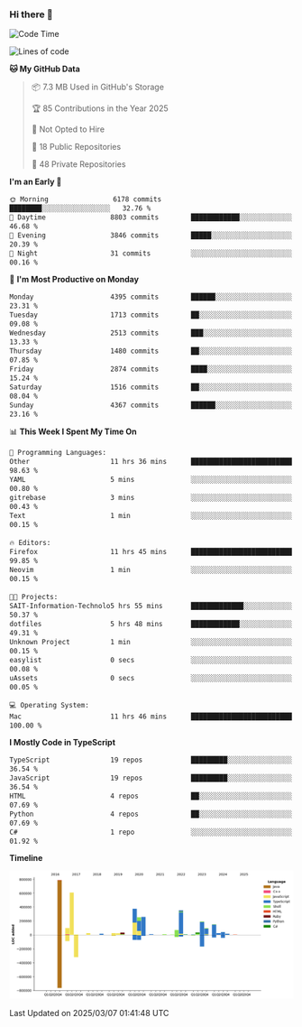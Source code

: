 ### Hi there 👋

<!--
**Clumsy-Coder/Clumsy-Coder** is a ✨ _special_ ✨ repository because its `README.md` (this file) appears on your GitHub profile.

Here are some ideas to get you started:

- 🔭 I’m currently working on ...
- 🌱 I’m currently learning ...
- 👯 I’m looking to collaborate on ...
- 🤔 I’m looking for help with ...
- 💬 Ask me about ...
- 📫 How to reach me: ...
- 😄 Pronouns: ...
- ⚡ Fun fact: ...
-->

<!-- anmol098/waka-readme-stats -->
<!--START_SECTION:waka-->
![Code Time](http://img.shields.io/badge/Code%20Time-1%2C192%20hrs%2031%20mins-blue)

![Lines of code](https://img.shields.io/badge/From%20Hello%20World%20I%27ve%20Written-3.5%20million%20lines%20of%20code-blue)

**🐱 My GitHub Data** 

> 📦 7.3 MB Used in GitHub's Storage 
 > 
> 🏆 85 Contributions in the Year 2025
 > 
> 🚫 Not Opted to Hire
 > 
> 📜 18 Public Repositories 
 > 
> 🔑 48 Private Repositories 
 > 
**I'm an Early 🐤** 

```text
🌞 Morning                6178 commits        ████████░░░░░░░░░░░░░░░░░   32.76 % 
🌆 Daytime                8803 commits        ████████████░░░░░░░░░░░░░   46.68 % 
🌃 Evening                3846 commits        █████░░░░░░░░░░░░░░░░░░░░   20.39 % 
🌙 Night                  31 commits          ░░░░░░░░░░░░░░░░░░░░░░░░░   00.16 % 
```
📅 **I'm Most Productive on Monday** 

```text
Monday                   4395 commits        ██████░░░░░░░░░░░░░░░░░░░   23.31 % 
Tuesday                  1713 commits        ██░░░░░░░░░░░░░░░░░░░░░░░   09.08 % 
Wednesday                2513 commits        ███░░░░░░░░░░░░░░░░░░░░░░   13.33 % 
Thursday                 1480 commits        ██░░░░░░░░░░░░░░░░░░░░░░░   07.85 % 
Friday                   2874 commits        ████░░░░░░░░░░░░░░░░░░░░░   15.24 % 
Saturday                 1516 commits        ██░░░░░░░░░░░░░░░░░░░░░░░   08.04 % 
Sunday                   4367 commits        ██████░░░░░░░░░░░░░░░░░░░   23.16 % 
```


📊 **This Week I Spent My Time On** 

```text
💬 Programming Languages: 
Other                    11 hrs 36 mins      █████████████████████████   98.63 % 
YAML                     5 mins              ░░░░░░░░░░░░░░░░░░░░░░░░░   00.80 % 
gitrebase                3 mins              ░░░░░░░░░░░░░░░░░░░░░░░░░   00.43 % 
Text                     1 min               ░░░░░░░░░░░░░░░░░░░░░░░░░   00.15 % 

🔥 Editors: 
Firefox                  11 hrs 45 mins      █████████████████████████   99.85 % 
Neovim                   1 min               ░░░░░░░░░░░░░░░░░░░░░░░░░   00.15 % 

🐱‍💻 Projects: 
SAIT-Information-Technolo5 hrs 55 mins       █████████████░░░░░░░░░░░░   50.37 % 
dotfiles                 5 hrs 48 mins       ████████████░░░░░░░░░░░░░   49.31 % 
Unknown Project          1 min               ░░░░░░░░░░░░░░░░░░░░░░░░░   00.15 % 
easylist                 0 secs              ░░░░░░░░░░░░░░░░░░░░░░░░░   00.08 % 
uAssets                  0 secs              ░░░░░░░░░░░░░░░░░░░░░░░░░   00.05 % 

💻 Operating System: 
Mac                      11 hrs 46 mins      █████████████████████████   100.00 % 
```

**I Mostly Code in TypeScript** 

```text
TypeScript               19 repos            █████████░░░░░░░░░░░░░░░░   36.54 % 
JavaScript               19 repos            █████████░░░░░░░░░░░░░░░░   36.54 % 
HTML                     4 repos             ██░░░░░░░░░░░░░░░░░░░░░░░   07.69 % 
Python                   4 repos             ██░░░░░░░░░░░░░░░░░░░░░░░   07.69 % 
C#                       1 repo              ░░░░░░░░░░░░░░░░░░░░░░░░░   01.92 % 
```



**Timeline**

![Lines of Code chart](https://raw.githubusercontent.com/Clumsy-Coder/Clumsy-Coder/main/assets/bar_graph.png)


 Last Updated on 2025/03/07 01:41:48 UTC
<!--END_SECTION:waka-->
